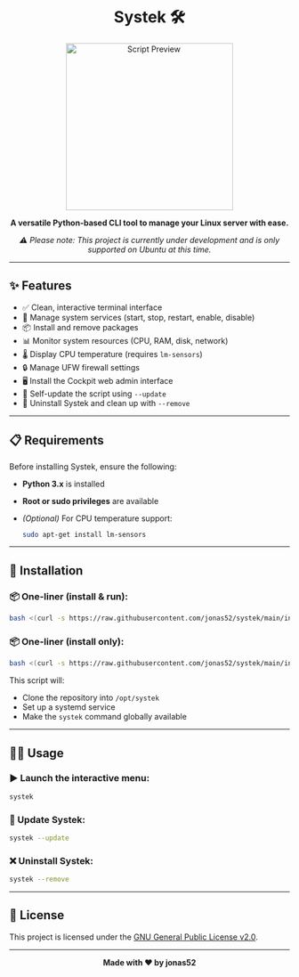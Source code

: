 <h1 align="center">Systek 🛠️</h1>

<p align="center">
  <img src="https://github.com/user-attachments/assets/723bcab7-30a6-47a6-873b-cc3ffc44d226" alt="Script Preview" width="300">
</p>

<p align="center"><strong>A versatile Python-based CLI tool to manage your Linux server with ease.</strong></p>

<p align="center"><em>⚠️ Please note: This project is currently under development and is only supported on Ubuntu at this time.</em></p>

---

## ✨ Features

* ✅ Clean, interactive terminal interface
* 🔁 Manage system services (start, stop, restart, enable, disable)
* 📦 Install and remove packages
* 📊 Monitor system resources (CPU, RAM, disk, network)
* 🌡️ Display CPU temperature (requires `lm-sensors`)
* 🔒 Manage UFW firewall settings
* 🖥️ Install the Cockpit web admin interface
* 🔄 Self-update the script using `--update`
* 🧹 Uninstall Systek and clean up with `--remove`

---

## 📋 Requirements

Before installing Systek, ensure the following:

* **Python 3.x** is installed
* **Root or sudo privileges** are available
* *(Optional)* For CPU temperature support:

  ```bash
  sudo apt-get install lm-sensors
  ```

---

## 🚀 Installation

### 📦 One-liner (install & run):

```bash
bash <(curl -s https://raw.githubusercontent.com/jonas52/systek/main/install_service.sh) && systek
```

### 📦 One-liner (install only):

```bash
bash <(curl -s https://raw.githubusercontent.com/jonas52/systek/main/install_service.sh)
```

This script will:

* Clone the repository into `/opt/systek`
* Set up a systemd service
* Make the `systek` command globally available

---

## 🧑‍💻 Usage

### ▶️ Launch the interactive menu:

```bash
systek
```

### 🔄 Update Systek:

```bash
systek --update
```

### ❌ Uninstall Systek:

```bash
systek --remove
```

---

## 📝 License

This project is licensed under the [GNU General Public License v2.0](LICENSE).

---

<p align="center"><strong>Made with ❤️ by jonas52</strong></p>
